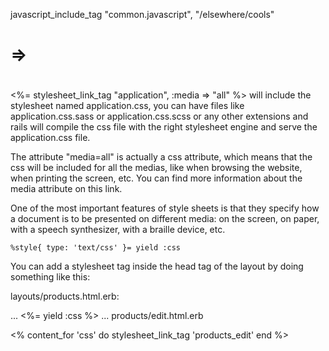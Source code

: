 javascript_include_tag "common.javascript", "/elsewhere/cools"
# => <script src="/assets/common.javascript?1284139606"></script>
#    <script src="/elsewhere/cools.js?1423139606"></script>


<%= stylesheet_link_tag    "application", :media => "all" %>
will include the stylesheet named application.css, you can have files like application.css.sass or application.css.scss or any other extensions and rails will compile the css file with the right stylesheet engine and serve the application.css file.

The attribute "media=all" is actually a css attribute, which means that the css will be included for all the medias, like when browsing the website, when printing the screen, etc. You can find more information about the media attribute on this link.


One of the most important features of style sheets is that they specify how a document is to be presented on different media: on the screen, on paper, with a speech synthesizer, with a braille device, etc.

    %style{ type: 'text/css' }= yield :css

You can add a stylesheet tag inside the head tag of the layout by doing something like this:

layouts/products.html.erb:

<head>
  ...
  <%= yield :css %>
  ...
</head>
products/edit.html.erb

  <% content_for 'css' do
    stylesheet_link_tag 'products_edit'
  end %>
